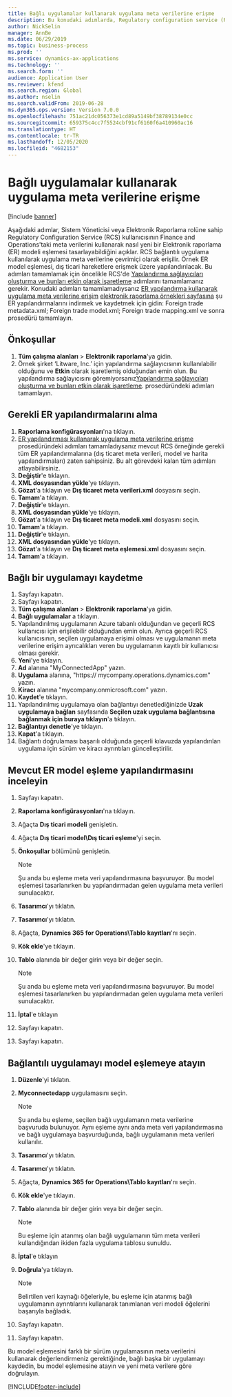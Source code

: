 ```yaml
---
title: Bağlı uygulamalar kullanarak uygulama meta verilerine erişme
description: Bu konudaki adımlarda, Regulatory configuration service (RCS) kullanıcısının, Finance and Operations'ta meta verileri kullanarak yeni bir elektronik raporlama (ER) modeli eşlemesi tasarlayabileceği açıklanmaktadır.
author: NickSelin
manager: AnnBe
ms.date: 06/29/2019
ms.topic: business-process
ms.prod: ''
ms.service: dynamics-ax-applications
ms.technology: ''
ms.search.form: ''
audience: Application User
ms.reviewer: kfend
ms.search.region: Global
ms.author: nselin
ms.search.validFrom: 2019-06-28
ms.dyn365.ops.version: Version 7.0.0
ms.openlocfilehash: 751ac21dc056373e1cd89a5149bf38789134e0cc
ms.sourcegitcommit: 659375c4cc7f5524cbf91cf6160f6a410960ac16
ms.translationtype: HT
ms.contentlocale: tr-TR
ms.lasthandoff: 12/05/2020
ms.locfileid: "4682153"
---
```

# <a name="access-application-metadata-by-using-connected-applications"></a>Bağlı uygulamalar kullanarak uygulama meta verilerine erişme

[!include [banner](../../includes/banner.md)]

Aşağıdaki adımlar, Sistem Yöneticisi veya Elektronik Raporlama rolüne sahip Regulatory Configuration Service (RCS) kullanıcısının Finance and Operations'taki meta verilerini kullanarak nasıl yeni bir Elektronik raporlama (ER) modeli eşlemesi tasarlayabildiğini açıklar. RCS bağlantılı uygulama kullanılarak uygulama meta verilerine çevrimiçi olarak erişilir. Örnek ER model eşlemesi, dış ticari hareketlere erişmek üzere yapılandırılacak. Bu adımları tamamlamak için öncelikle RCS'de [Yapılandırma sağlayıcıları oluşturma ve bunları etkin olarak işaretleme](er-configuration-provider-mark-it-active-2016-11.md) adımlarını tamamlamanız gerekir. Konudaki adımları tamamlamadıysanız [ER yapılandırma kullanarak uygulama meta verilerine erişim](access-application-metadata-er-configuration.md) [elektronik raporlama örnekleri sayfasına](https://go.microsoft.com/fwlink/?linkid=862266) şu ER yapılandırmalarını indirmek ve kaydetmek için gidin: Foreign trade metadata.xml; Foreign trade model.xml; Foreign trade mapping.xml ve sonra prosedürü tamamlayın.

## <a name="prerequisites"></a>Önkoşullar
1. **Tüm çalışma alanları** > **Elektronik raporlama**'ya gidin. 
2. Örnek şirket ‘Litware, Inc.’ için yapılandırma sağlayıcısının kullanılabilir olduğunu ve **Etkin** olarak işaretlemiş olduğundan emin olun. Bu yapılandırma sağlayıcısını göremiyorsanız[Yapılandırma sağlayıcıları oluşturma ve bunları etkin olarak işaretleme](er-configuration-provider-mark-it-active-2016-11.md). prosedüründeki adımları tamamlayın. 

## <a name="get-required-er-configurations"></a>Gerekli ER yapılandırmalarını alma
1. **Raporlama konfigürasyonları**'na tıklayın. 
2. [ER yapılandırması kullanarak uygulama meta verilerine erişme](access-application-metadata-er-configuration.md) prosedüründeki adımları tamamladıysanız mevcut RCS örneğinde gerekli tüm ER yapılandırmalarına (dış ticaret meta verileri, model ve harita yapılandırmaları) zaten sahipsiniz. Bu alt görevdeki kalan tüm adımları atlayabilirsiniz. 
3. **Değiştir**'e tıklayın. 
4. **XML dosyasından yükle**'ye tıklayın. 
5. **Gözat**'a tıklayın ve **Dış ticaret meta verileri.xml** dosyasını seçin. 
6. **Tamam**'a tıklayın. 
7. **Değiştir**'e tıklayın. 
8. **XML dosyasından yükle**'ye tıklayın. 
9. **Gözat**'a tıklayın ve **Dış ticaret meta modeli.xml** dosyasını seçin. 
10. **Tamam**'a tıklayın. 
11. **Değiştir**'e tıklayın. 
12. **XML dosyasından yükle**'ye tıklayın. 
13. **Gözat**'a tıklayın ve **Dış ticaret meta eşlemesi.xml** dosyasını seçin. 
14. **Tamam**'a tıklayın. 

## <a name="register-a-connected-application"></a>Bağlı bir uygulamayı kaydetme
1. Sayfayı kapatın. 
2. Sayfayı kapatın. 
3. **Tüm çalışma alanları** > **Elektronik raporlama**'ya gidin. 
4. **Bağlı uygulamalar** a tıklayın. 
5. Yapılandırılmış uygulamanın Azure tabanlı olduğundan ve geçerli RCS kullanıcısı için erişilebilir olduğundan emin olun. Ayrıca geçerli RCS kullanıcısının, seçilen uygulamaya erişimi olması ve uygulamanın meta verilerine erişim ayrıcalıkları veren bu uygulamanın kayıtlı bir kullanıcısı olması gerekir. 
6. **Yeni**'ye tıklayın. 
7. **Ad** alanına "MyConnectedApp" yazın. 
8. **Uygulama** alanına, "https:// mycompany.operations.dynamics.com" yazın. 
9. **Kiracı** alanına "mycompany.onmicrosoft.com" yazın. 
10. **Kaydet**'e tıklayın. 
11. Yapılandırılmış uygulamaya olan bağlantıyı denetlediğinizde **Uzak uygulamaya bağlan** sayfasında **Seçilen uzak uygulama bağlantısına bağlanmak için buraya tıklayın**'a tıklayın. 
12. **Bağlantıyı denetle**'ye tıklayın. 
13. **Kapat**'a tıklayın. 
14. Bağlantı doğrulaması başarılı olduğunda geçerli kılavuzda yapılandırılan uygulama için sürüm ve kiracı ayrıntıları güncelleştirilir. 

## <a name="review-existing-model-mapping-configuration"></a>Mevcut ER model eşleme yapılandırmasını inceleyin
1. Sayfayı kapatın. 
2. **Raporlama konfigürasyonları**'na tıklayın. 
3. Ağaçta **Dış ticari modeli** genişletin. 
4. Ağaçta **Dış ticari model\Dış ticari eşleme**'yi seçin. 
5. **Önkoşullar** bölümünü genişletin. 

    > [!NOTE]
    > Şu anda bu eşleme meta veri yapılandırmasına başvuruyor. Bu model eşlemesi tasarlanırken bu yapılandırmadan gelen uygulama meta verileri sunulacaktır. 

6. **Tasarımcı**'yı tıklatın. 
7. **Tasarımcı**'yı tıklatın. 
8. Ağaçta, **Dynamics 365 for Operations\Tablo kayıtları**'nı seçin. 
9. **Kök ekle**'ye tıklayın. 
10. **Tablo** alanında bir değer girin veya bir değer seçin. 

    > [!NOTE]
    > Şu anda bu eşleme meta veri yapılandırmasına başvuruyor. Bu model eşlemesi tasarlanırken bu yapılandırmadan gelen uygulama meta verileri sunulacaktır. 

11. **İptal**'e tıklayın 
12. Sayfayı kapatın. 
13. Sayfayı kapatın. 

## <a name="assign-connected-application-to-model-mapping"></a>Bağlantılı uygulamayı model eşlemeye atayın 
1. **Düzenle**'yi tıklatın. 
2. **Myconnectedapp** uygulamasını seçin. 

    > [!NOTE]
    > Şu anda bu eşleme, seçilen bağlı uygulamanın meta verilerine başvuruda bulunuyor. Aynı eşleme aynı anda meta veri yapılandırmasına ve bağlı uygulamaya başvurduğunda, bağlı uygulamanın meta verileri kullanılır. 

3. **Tasarımcı**'yı tıklatın. 
4. **Tasarımcı**'yı tıklatın. 
5. Ağaçta, **Dynamics 365 for Operations\Tablo kayıtları**'nı seçin. 
6. **Kök ekle**'ye tıklayın. 
7. **Tablo** alanında bir değer girin veya bir değer seçin. 

    > [!NOTE]
    > Bu eşleme için atanmış olan bağlı uygulamanın tüm meta verileri kullandığından ikiden fazla uygulama tablosu sunuldu. 

8. **İptal**'e tıklayın 
9. **Doğrula**'ya tıklayın. 

    > [!NOTE]
    > Belirtilen veri kaynağı öğeleriyle, bu eşleme için atanmış bağlı uygulamanın ayrıntılarını kullanarak tanımlanan veri modeli öğelerini başarıyla bağladık. 

10. Sayfayı kapatın. 
11. Sayfayı kapatın. 

Bu model eşlemesini farklı bir sürüm uygulamasının meta verilerini kullanarak değerlendirmeniz gerektiğinde, bağlı başka bir uygulamayı kaydedin, bu model eşlemesine atayın ve yeni meta verilere göre doğrulayın.


[!INCLUDE[footer-include](../../../../includes/footer-banner.md)]